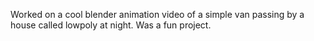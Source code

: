 Worked on a cool blender animation video of a simple van passing by a house called lowpoly at night.
Was a fun project.
